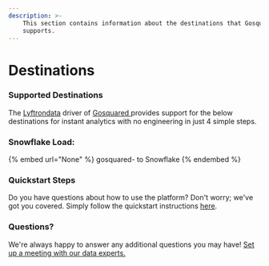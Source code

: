 ```yaml
---
description: >-
    This section contains information about the destinations that Gosquared 
    supports.
---
```


# Destinations

### Supported Destinations

The [Lyftrondata](https://www.lyftrondata.com/) driver of [Gosquared ](None) provides support for the below destinations for instant analytics with no engineering in just 4 simple steps.

### Snowflake Load:

{% embed url="None" %}
gosquared- to Snowflake
{% endembed %}

### Quickstart Steps

Do you have questions about how to use the platform? Don't worry; we've got you covered. Simply follow the quickstart instructions [here](README.md).

### Questions? <a href="#questions" id="questions"></a>

We're always happy to answer any additional questions you may have! [Set up a meeting with our data experts.](https://www.lyftrondata.com/book-a-meeting/)
